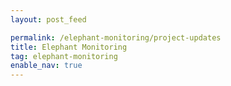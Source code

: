 ```yaml
---
layout: post_feed

permalink: /elephant-monitoring/project-updates
title: Elephant Monitoring
tag: elephant-monitoring
enable_nav: true
---
```

